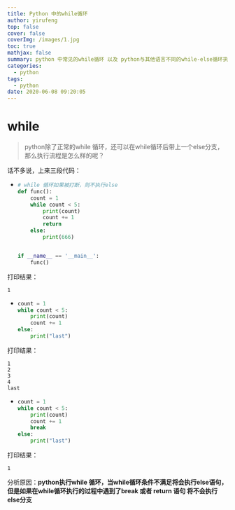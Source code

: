 ```yaml
---
title: Python 中的while循环
author: yirufeng
top: false
cover: false
coverImg: /images/1.jpg
toc: true
mathjax: false
summary: python 中常见的while循环 以及 python与其他语言不同的while-else循环执行流程,尤其要注意else的执行时机
categories: 
  - python
tags:
  - python
date: 2020-06-08 09:20:05
---
```




# while

> python除了正常的while 循环，还可以在while循环后带上一个else分支，那么执行流程是怎么样的呢？



话不多说，上来三段代码：



- ```python
  # while 循环如果被打断，则不执行else
  def func():
      count = 1
      while count < 5:
          print(count)
          count += 1
          return
      else:
          print(666)
  
  
  if __name__ == '__main__':
      func()
  ```

打印结果：
```shell
1
```




- ```python
  count = 1
  while count < 5:
      print(count)
      count += 1
  else:
      print("last")
  ```



打印结果：

```shell
1
2
3
4
last
```





- ```python
  count = 1
  while count < 5:
      print(count)
      count += 1
      break
  else:
      print("last")
  ```

打印结果：

```shell
1
```







分析原因：**python执行while 循环，当while循环条件不满足将会执行else语句，但是如果在while循环执行的过程中遇到了break 或者 return 语句 将不会执行else分支**

